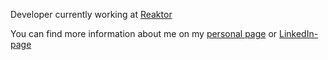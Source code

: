 Developer currently working at [Reaktor](https://www.reaktor.com/)

You can find more information about me on my [personal page](https://laveez.github.io/) or [LinkedIn-page](https://www.linkedin.com/in/niko-muukkonen/)

<!--
**laveez/laveez** is a ✨ _special_ ✨ repository because its `README.md` (this file) appears on your GitHub profile.

Here are some ideas to get you started:

- 🔭 I’m currently working on ...
- 🌱 I’m currently learning ...
- 👯 I’m looking to collaborate on ...
- 🤔 I’m looking for help with ...
- 💬 Ask me about ...
- 📫 How to reach me: ...
- 😄 Pronouns: ...
- ⚡ Fun fact: ...
-->
